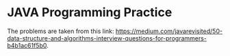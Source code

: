 # JAVA Programming Practice

The problems are taken from this link: https://medium.com/javarevisited/50-data-structure-and-algorithms-interview-questions-for-programmers-b4b1ac61f5b0.

